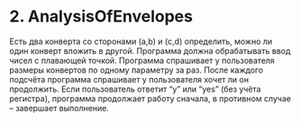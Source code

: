 # 2. AnalysisOfEnvelopes

Есть два конверта со сторонами (a,b) и (c,d) определить, можно ли один конверт вложить в другой. 
Программа должна обрабатывать ввод чисел с плавающей точкой. 
Программа спрашивает у пользователя размеры конвертов по одному параметру за раз. 
После каждого подсчёта программа спрашивает у пользователя хочет ли он продолжить. 
Если пользователь ответит “y” или “yes” (без учёта регистра), программа продолжает работу сначала, в противном случае – завершает выполнение.
